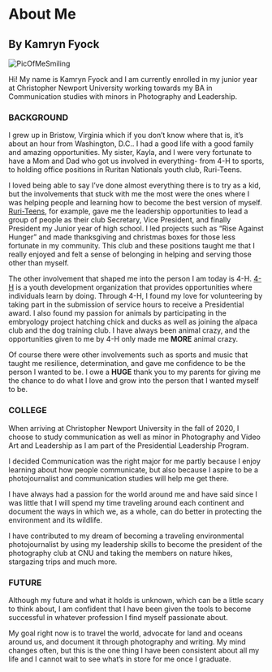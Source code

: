 # About Me
## By Kamryn Fyock

![PicOfMeSmiling](https://kf-engl350.github.io/KF-engl350/images/PicOfMeSmiling.jpg)

Hi! My name is Kamryn Fyock and I am currently enrolled in my junior year at Christopher Newport University working towards my BA in Communication studies with minors in Photography and Leadership. 

### BACKGROUND

I grew up in Bristow, Virginia which if you don’t know where that is, it’s about an hour from Washington, D.C.. I had a good life with a good family and amazing opportunities. My sister, Kayla, and I were very fortunate to have a Mom and Dad who got us involved in everything- from 4-H to sports, to holding office positions in Ruritan Nationals youth club, Ruri-Teens. 

I loved being able to say I’ve done almost everything there is to try as a kid, but the involvements that stuck with me the most were the ones where I was helping people and learning how to become the best version of myself. [Ruri-Teens](http://www.ruritan.org/), for example, gave me the leadership opportunities to lead a group of people as their club Secretary, Vice President, and finally President my Junior year of high school. I led projects such as “Rise Against Hunger” and made thanksgiving and christmas boxes for those less fortunate in my community. This club and these positions taught me that I really enjoyed and felt a sense of belonging in helping and serving those other than myself.

The other involvement that shaped me into the person I am today is 4-H. [4-H](https://4-h.org/) is a youth development organization that provides opportunities where individuals learn by doing. Through 4-H, I found my love for volunteering by taking part in the submission of service hours to receive a Presidential award. I also found my passion for animals by participating in the embryology project hatching chick and ducks as well as joining the alpaca club and the dog training club. I have always been animal crazy, and the opportunities given to me by 4-H only made me **MORE** animal crazy. 

Of course there were other involvements such as sports and music that taught me resilience, determination, and gave me confidence to be the person I wanted to be. I owe a **HUGE** thank you to my parents for giving me the chance to do what I love and grow into the person that I wanted myself to be. 

### COLLEGE
When arriving at Christopher Newport University in the fall of 2020, I choose to study communication as well as minor in Photography and Video Art and Leadership as I am part of the Presidential Leadership Program. 

I decided Communication was the right major for me partly because I enjoy learning about how people communicate, but also because I aspire to be a photojournalist and communication studies will help me get there. 

I have always had a passion for the world around me and have said since I was little that I will spend my time traveling around each continent and document the ways in which we, as a whole, can do better in protecting the environment and its wildlife. 

I have contributed to my dream of becoming a traveling environmental photojournalist by using my leadership skills to become the president of the photography club at CNU and taking the members on nature hikes, stargazing trips and much more. 

### FUTURE 

Although my future and what it holds is unknown, which can be a little scary to think about, I am confident that I have been given the tools to become successful in whatever profession I find myself passionate about. 

My goal right now is to travel the world, advocate for land and oceans around us, and document it through photography and writing. My mind changes often, but this is the one thing I have been consistent about all my life and I cannot wait to see what’s in store for me once I graduate. 

